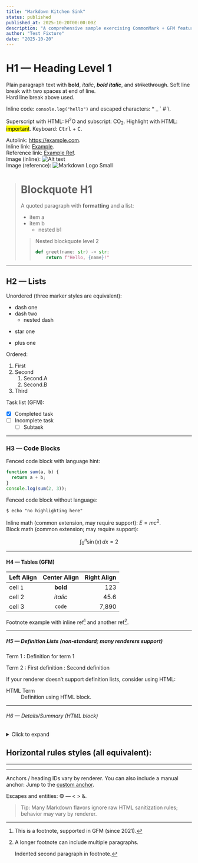 ```yaml
---
title: "Markdown Kitchen Sink"
status: published
published_at: 2025-10-20T00:00:00Z
description: "A comprehensive sample exercising CommonMark + GFM features (headings, lists, code, tables, links, images, blockquotes, footnotes, tasks, etc.)."
author: "Test Fixture"
date: "2025-10-20"
---
```


# H1 — Heading Level 1
Plain paragraph text with **bold**, *italic*, ***bold italic***, and ~~strikethrough~~.
Soft line break with two spaces at end of line.  
Hard line break above used.

Inline code: `console.log("hello")` and escaped characters: \* \_ \` \# \\.

Superscript with HTML: H<sup>2</sup>O and subscript: CO<sub>2</sub>.
Highlight with HTML: <mark>important</mark>. Keyboard: <kbd>Ctrl</kbd> + <kbd>C</kbd>.

Autolink: <https://example.com>.  
Inline link: [Example](https://example.com "Example Title").  
Reference link: [Example Ref][ex-ref].  
Image (inline): ![Alt text](https://upload.wikimedia.org/wikipedia/commons/thumb/4/48/Markdown-mark.svg/120px-Markdown-mark.svg.png "Markdown Logo")  
Image (reference): ![Markdown Logo Small][img-ref]

> # Blockquote H1
> A quoted paragraph with **formatting** and a list:
> - item a
> - item b
>   - nested b1
> 
> > Nested blockquote level 2
> >
> > ```python
> > def greet(name: str) -> str:
> >     return f"Hello, {name}!"
> > ```

---

## H2 — Lists
Unordered (three marker styles are equivalent):
- dash one
- dash two
  - nested dash
* star one
+ plus one

Ordered:
1. First
2. Second
   1. Second.A
   2. Second.B
3. Third

Task list (GFM):
- [x] Completed task
- [ ] Incomplete task
  - [ ] Subtask

___

### H3 — Code Blocks
Fenced code block with language hint:

```javascript
function sum(a, b) {
  return a + b;
}
console.log(sum(2, 3));
```

Fenced code block without language:

```
$ echo "no highlighting here"
```

Inline math (common extension, may require support): $E = mc^2$.  
Block math (common extension; may require support):

```math
\int_{0}^{\pi} \sin(x)\,dx = 2
```

---

#### H4 — Tables (GFM)
| Left Align | Center Align | Right Align |
|:-----------|:------------:|------------:|
| cell `1`   | **bold**     | 123         |
| cell 2     | *italic*     | 45.6        |
| cell 3     | `code`       | 7,890       |

Footnote example with inline ref[^1] and another ref[^longnote].

---

##### H5 — Definition Lists (non‑standard; many renderers support)
Term 1
: Definition for term 1

Term 2
: First definition
: Second definition

If your renderer doesn’t support definition lists, consider using HTML:

<dl>
  <dt>HTML Term</dt>
  <dd>Definition using HTML block.</dd>
</dl>

---

###### H6 — Details/Summary (HTML block)
<details>
  <summary>Click to expand</summary>

  This content is hidden by default. It can include **Markdown** too!

  - Bullet inside details
  - Another item
</details>

Horizontal rules styles (all equivalent):
---
***
___

Anchors / heading IDs vary by renderer. You can also include a manual anchor:
<a id="custom-anchor"></a>
Jump to the [custom anchor](#custom-anchor).

Escapes and entities: &copy; &mdash; &lt; &gt; &amp;.

> Tip: Many Markdown flavors ignore raw HTML sanitization rules; behavior may vary by renderer.

<!-- HTML comment: will not be shown in most renderers -->

[^1]: This is a footnote, supported in GFM (since 2021).
[^longnote]: A longer footnote can include multiple paragraphs.

    Indented second paragraph in footnote.

[ex-ref]: https://example.com "Example Title via reference"
[img-ref]: https://upload.wikimedia.org/wikipedia/commons/thumb/4/48/Markdown-mark.svg/64px-Markdown-mark.svg.png "Markdown Logo Small"

